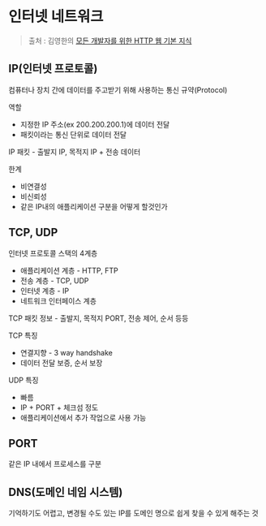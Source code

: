 인터넷 네트워크
==
> 출처 : 김영한의 [모든 개발자를 위한 HTTP 웹 기본 지식](https://www.inflearn.com/course/http-웹-네트워크/dashboard)

IP(인터넷 프로토콜)
--
컴퓨터나 장치 간에 데이터를 주고받기 위해 사용하는 통신 규약(Protocol)

역할
- 지정한 IP 주소(ex 200.200.200.1)에 데이터 전달
- 패킷이라는 통신 단위로 데이터 전달

IP 패킷 - 출발지 IP, 목적지 IP + 전송 데이터

한계
- 비연결성
- 비신뢰성
- 같은 IP내의 애플리케이션 구분을 어떻게 할것인가

TCP, UDP
--
인터넷 프로토콜 스택의 4계층
- 애플리케이션 계층 - HTTP, FTP
- 전송 계층 - TCP, UDP
- 인터넷 계층 - IP
- 네트워크 인터페이스 계층

TCP 패킷 정보 - 출발지, 목적지 PORT, 전송 제어, 순서 등등

TCP 특징
- 연결지향 - 3 way handshake
- 데이터 전달 보증, 순서 보장

UDP 특징
- 빠름
- IP + PORT + 체크섬 정도
- 애플리케이션에서 추가 작업으로 사용 가능

PORT
--
같은 IP 내에서 프로세스를 구분

DNS(도메인 네임 시스템)
--
기억하기도 어렵고, 변경될 수도 있는 IP를 도메인 명으로 쉽게 찾을 수 있게 해주는 것